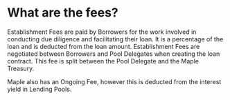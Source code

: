 # What are the fees?

Establishment Fees are paid by Borrowers for the work involved in conducting due diligence and facilitating their loan. It is a percentage of the loan and is deducted from the loan amount. Establishment Fees are negotiated between Borrowers and Pool Delegates when creating the loan contract. This fee is split between the Pool Delegate and the Maple Treasury.

Maple also has an Ongoing Fee, however this is deducted from the interest yield in Lending Pools.

